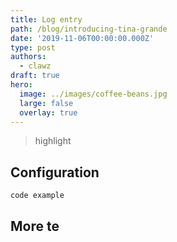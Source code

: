 ```yaml
---
title: Log entry
path: /blog/introducing-tina-grande
date: '2019-11-06T00:00:00.000Z'
type: post
authors:
  - clawz
draft: true
hero:
  image: ../images/coffee-beans.jpg
  large: false
  overlay: true
---
```

> highlight

## Configuration

```shell-session
code example
```

## More te